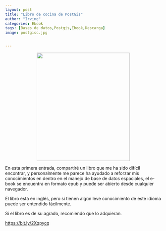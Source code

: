 ```yaml
---
layout: post
title: "Libro de cocina de PostGis"
author: "Irving"
categories: Ebook
tags: [Bases de datos,Postgis,Ebook,Descarga]
image: postgisc.jpg


---
```


<p align="center">
  <img width="300" height="350" src= "https://github.com/Irvimg/irvimg2/blob/gh-pages/assets/img/postgisc.jpg" >
</p>



En esta primera entrada, compartiré un libro que me ha sido difícil encontrar, y personalmente me parece ha ayudado a reforzar mis conocimientos en dentro en el manejo de base de datos espaciales, el e-book se encuentra en formato epub y puede ser abierto desde cualquier navegador.

El libro está en inglés, pero si tienen algún leve conocimiento de este idioma puede ser entendido fácilmente.

Si el libro es de su agrado, recomiendo que lo adquieran.

https://bit.ly/2Xqpycq
